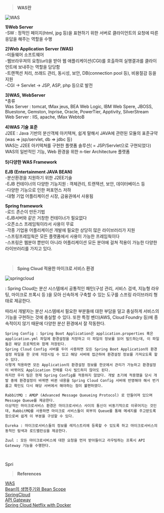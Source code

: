 
>**WAS란**    

![WAS](https://t1.daumcdn.net/cfile/tistory/999FA3335B7E4A5924)  

**1)Web Server**    
-SW : 정적인 페이지(html, jpg 등)을 표현하기 위한 서버로 클라이언트의 요청에 따른 응답을 해주는 역할을 수행  

**2)Web Application Server (WAS)**   
-미들웨어 소프트웨어  
-웹브라우져의 요청(url)을 받아 웹 애플리케이션(CGI)를 호출하여 실행결과를 클라이언트에 보내주는 역할을 담당함  
-트랜잭션 처리, 쓰래드 관리, 동시성, 보안, DB(connection pool 등), 비용절감 등을 지원  
-CGI -> Servlet -> JSP, ASP, php 등으로 발전  
  
**3)WAS, WebServer**  
*종류  
 Was Server : tomcat, tMax jeus, BEA Web Logic, IBM Web Spere, JBOSS, Bluestone, Gemston, Inprise, Oracle, PowerTier, Apptivity, SilverStream  
 Web Server : IIS, apache, tMax WebtoB  

**4)WAS 기술 표준**    
J2EE : Java 기반의 분산객체 아키텍쳐, 쉽게 말해서 JAVA에 관련된 모듈의 표준규약  
(was => jsp/servlet, db => jdbc 등)  
WAS는 J2EE 아키텍쳐를 구현한 플랫폼 솔루션( = JSP/Servlet으로 구현되었다)  
WAS의 일반적인 기능, Web 환경을 위한 n-tier Architecture 플랫폼  

**5)다양한 WAS Framework**  
  
**EJB (Entertainment JAVA BEAN)**   
-분산환경을 지원하기 위한 J2EE기술  
-EJB 컨테이너의 다양한 기능지원 : 객체관리, 트랜잭션, 보안, 데이터베이스 등  
-다양한 기능으로 인한 퍼포먼스 저하  
-대형 기업 어플리케이션 시장, 금융권에서 사용됨  

**Spring framework**    
-로드 존슨이 만든기법   
-EJB서버와 같은 거창한 컨테이너가 필요없다  
-오픈소스 프레임웍이라서 사용이 무료  
-각종 기업용 어플리케이션 개발에 필요한 상당히 많은 라이브러리가 지원  
-스프링프레임웍은 모든 플랫폼에서 사용이 가능한 프레임웍이다  
-스프링은 웹분야 뿐만이 아니라 어플리케이션 모든 분야에 걸쳐 적용이 가능한 다양한 라이브러리를 가지고 있다.  


<br/>

>**Sping Cloud 적용한 마이크로 서비스 환경**  

![springcloud](https://t1.daumcdn.net/cfile/tistory/991F8C475C5C243320)

: Spring Cloud는 분산 시스템에서 공통적인 패턴(구성 관리, 서비스 검색, 지능형 라우팅, 마이크로 프록시 등 )을 모아 신속하게 구축할 수 있는 도구를 스프링 라이브러리 형태로 제공한다.  

따라서 개발자는 분산 시스템에서 필요한 부분들에 대한 부담을 덜고 충실하게 서비스의 기능을 구현하는 것에 충실할 수 있다. 또한 특정 벤더(AWS, Cloud Foundry 등)에 종속적이지 않기 때문에 다양한 분산 환경에서 잘 작동한다.   


```
Spring Config : Spring Boot Application은 application.properties 혹은 application.yml 파일에 환경설정을 저장하고 이 파일의 정보를 읽어 빌드하는데, 이 파일들은 해당 프로젝트와 함께 저장된다. 
Spring Cloud Config 서버를 두어 사용하면 모든 Spring Boot Application의 환경설정 파일을 한 곳에 저장시킬 수 있고 해당 서버에 접근하여 환경설정 정보를 가져오도록 할 수 있다.
이렇게 적용하면 모든 Application의 환경설정 정보를 한곳에서 관리가 가능하고 환경설정이 바뀌어도 Application 전체를 다시 빌드하지 않아도 된다. 
하지만 우리 팀은 현재 Spring Config를 적용하지 않았다. 개발 초기에 적용했을 당시 개발 중에 환경설정이 바뀌면 바뀐 내용을 Spring Cloud Config 서버에 반영해야 해서 번거롭고 확인도 다시 해당 서버에서 해야하는 점이 불편하였다.

RabbitMQ : AMQP (Advanced Message Queueing Protocol) 로 만들어져 있으며 Message Queue를 제공한다. 
이상적인 마이크로서비스 환경은 마이크로서비스 사이의 통신이 비동기적으로 이루어지는 것인데, RabbitMQ를 사용하면 마이크로 서비스들이 외부의 Queue를 통해 메세지를 주고받도록 함으로써 쉽게 이 부분을 구성할 수 있다. 

Eureka : 마이크로서비스들의 정보를 레지스트리에 등록할 수 있도록 하고 마이크로서비스의 동적인 탐색과 로드밸런싱을 제공한다.

Zuul : 모든 마이크로서비스에 대한 요청을 먼저 받아들이고 라우팅하는 프록시 API Gateway 기능을 수행한다.
```

<br/>  

Spri

>**References**  

[WAS](https://enderbridge.tistory.com/37)  
[Bean의 생명주기와 Bean Scope](https://maenco.tistory.com/entry/Spring-Container%EC%8A%A4%ED%94%84%EB%A7%81-%EC%BB%A8%ED%85%8C%EC%9D%B4%EB%84%88-Bean)  
[SpringCloud](https://lion-king.tistory.com/11)  
[API Gateway](https://ratseno.tistory.com/63)  
[Spring Cloud Netflix with Docker](https://borakim-b.github.io/2019/09/28/20190928-zuul-gateway/)  
